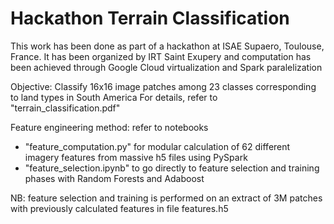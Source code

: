 # Hackathon Terrain Classification

This work has been done as part of a hackathon at ISAE Supaero, Toulouse, France.
It has been organized by IRT Saint Exupery and computation has been achieved through Google Cloud virtualization and Spark paralelization

Objective: Classify 16x16 image patches among 23 classes corresponding to land types in South America
For details, refer to "terrain_classification.pdf"

Feature engineering method: refer to notebooks
- "feature_computation.py" for modular calculation of 62 different imagery features from massive h5 files using PySpark
- "feature_selection.ipynb" to go directly to feature selection and training phases with Random Forests and Adaboost

NB: feature selection and training is performed on an extract of 3M patches with previously calculated features in file features.h5